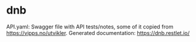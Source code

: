 # dnb
API.yaml: Swagger file with API tests/notes, some of it copied from https://vipps.no/utvikler. 
Generated documentation: https://dnb.restlet.io/
